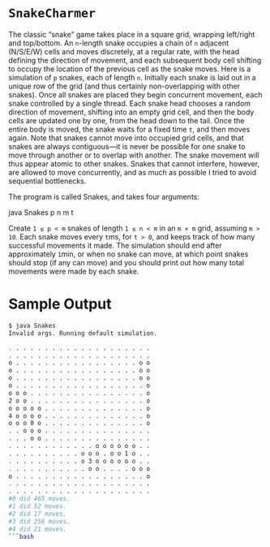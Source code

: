 `SnakeCharmer`
==============

The classic “snake” game takes place in a square grid, wrapping left/right and top/bottom. An `n`-length snake occupies a chain of `n` adjacent (N/S/E/W) cells and moves discretely, at a regular rate, with the head defining the direction of movement, and each subsequent body cell shifting to occupy the location of the previous cell as the snake moves.
Here is a simulation of `p` snakes, each of length `n`. Initially each snake is laid out in a unique row of the grid (and thus certainly non-overlapping with other snakes). Once all snakes are placed they begin concurrent movement, each snake controlled by a single thread. Each snake head chooses a random direction of movement, shifting into an empty grid cell, and then the body cells are updated one by one, from the head down to the tail. Once the entire body is moved, the snake waits for a fixed time `t`, and then moves again.
Note that snakes cannot move into occupied grid cells, and that snakes are always contiguous—it is never be possible for one snake to move through another or to overlap with another. The snake movement will thus appear atomic to other snakes. Snakes that cannot interfere, however, are allowed to move concurrently, and as much as possible I tried to avoid sequential bottlenecks.

The program is called Snakes, and takes four arguments:

java Snakes p n m t

Create `1 ≤ p < m` snakes of length `1 ≤ n < m` in an `m × m` grid, assuming `m > 10`. Each snake moves every `t`ms, for `t > 0`, and keeps track of how many successful movements it made. The simulation should end after approximately `1`min, or when no snake can move, at which point snakes should stop (if any can move) and you should print out how many total movements were made by each snake.


# Sample Output

```bash
$ java Snakes
Invalid args. Running default simulation.

. . . . . . . . . . . . . . . . . . . . 
. . . . . . . . . . . . . . . . . . . . 
o . . . . . . . . . . . . . . . . . o o 
o . . . . . . . . . . . . . . . . . o o 
o . . . . . . . . . . . . . . . . . o o 
o . . . . . . . . . . . . . . . . . . o 
o o o . . . . . . . . . . . . . . . . o 
2 o o . . . . . . . . . . . . . . . . o 
o o o o o . . . . . . . . . . . . . . o 
4 o o o o . . . . . . . . . . . . . . o 
o o o 0 o . . . . . . . . . . . . . . o 
. . o o o . . . . . . . . . . . . . . . 
. . . o o . . . . . . . . . . . . . . . 
. . . . . . . . . . . . o o o o o o . . 
. . . . . . . . . . o o o . o o 1 o . . 
. . . . . . . . . . o 3 o o o o o o . . 
. . . . . . . . . . . o o . . . . o o o 
o . . . . . . . . . . . . . . . . . . o 
. . . . . . . . . . . . . . . . . . . . 
. . . . . . . . . . . . . . . . . . . . 
#0 did 465 moves.
#1 did 52 moves.
#2 did 17 moves.
#3 did 256 moves.
#4 did 21 moves.
```bash

